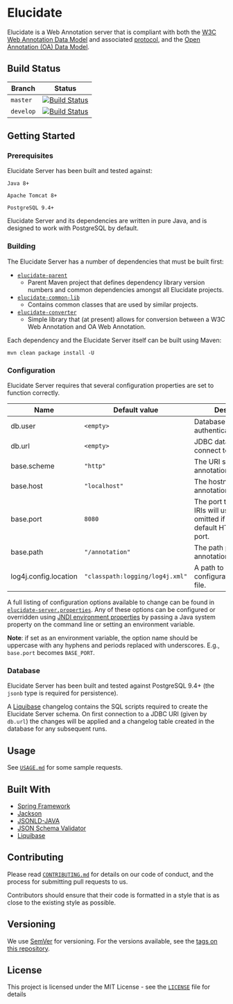 # Elucidate

Elucidate is a Web Annotation server that is compliant with both the [W3C Web Annotation Data Model](https://www.w3.org/TR/annotation-model/) and associated [protocol](https://www.w3.org/TR/annotation-protocol/), and the [Open Annotation (OA) Data Model](http://www.openannotation.org/spec/core/).

## Build Status

| Branch    | Status                                                                                                                         |
|-----------|--------------------------------------------------------------------------------------------------------------------------------|
| `master`  | [![Build Status](https://travis-ci.org/dlcs/elucidate-server.svg?branch=master)](https://travis-ci.org/dlcs/elucidate-server)  |
| `develop` | [![Build Status](https://travis-ci.org/dlcs/elucidate-server.svg?branch=develop)](https://travis-ci.org/dlcs/elucidate-server) |

## Getting Started

### Prerequisites

Elucidate Server has been built and tested against:

```
Java 8+
```

```
Apache Tomcat 8+
```

```
PostgreSQL 9.4+
```

Elucidate Server and its dependencies are written in pure Java, and is designed to work with PostgreSQL by default.

### Building

The Elucidate Server has a number of dependencies that must be built first:

 * [`elucidate-parent`](elucidate-parent/)
	 * Parent Maven project that defines dependency library version numbers and common dependencies amongst all Elucidate projects.
 * [`elucidate-common-lib`](elucidate-common-lib/)
	 * Contains common classes that are used by similar projects.
 * [`elucidate-converter`](elucidate-converter/)
	 * Simple library that (at present) allows for conversion between a W3C Web Annotation and OA Web Annotation.

Each dependency and the Elucidate Server itself can be built using Maven:

```
mvn clean package install -U
```

### Configuration

Elucidate Server requires that several configuration properties are set to function correctly.

| Name | Default value | Description |
| --- | --- | --- |
| db.user | `<empty>` | Database user to authenticate as.
| db.url | `<empty>` | JDBC database URL to connect to.
| base.scheme | `"http"` | The URI scheme that annotation IRIs will use.
| base.host | `"localhost"` | The hostname that annotation IRIs will use.
| base.port | `8080` | The port that annotation IRIs will use.  May be omitted if it set to a default HTTP/HTTPS port.
| base.path | `"/annotation"` | The path prefix that that annotation IRIs will use.
| log4j.config.location | `"classpath:logging/log4j.xml"` | A path to a log4j XML configuration/properties file.

A full listing of configuration options available to change can be found in [`elucidate-server.properties`](elucidate-server/src/main/resources/elucidate-server.properties).
Any of these options can be configured or overridden using [JNDI environment properties](https://docs.oracle.com/javase/jndi/tutorial/beyond/env/source.html) by passing a Java system property on the command line or setting an environment variable.

**Note**: if set as an environment variable, the option name should be uppercase with any hyphens and periods replaced with underscores.  E.g., `base.port` becomes `BASE_PORT`.

### Database

Elucidate Server has been built and tested against PostgreSQL 9.4+  (the `jsonb` type is required for persistence).

A [Liquibase](https://liquibase.org/) changelog contains the SQL scripts required to create the Elucidate Server schema.
On first connection to a JDBC URI (given by `db.url`) the changes will be applied and a changelog table
created in the database for any subsequent runs.

## Usage

See [`USAGE.md`](USAGE.md) for some sample requests.

## Built With

* [Spring Framework](https://projects.spring.io/spring-framework/)
* [Jackson](http://wiki.fasterxml.com/JacksonHome)
* [JSONLD-JAVA](https://github.com/jsonld-java/jsonld-java)
* [JSON Schema Validator](https://github.com/daveclayton/json-schema-validator)
* [Liquibase](https://liquibase.org)

## Contributing

Please read [`CONTRIBUTING.md`](CONTRIBUTING.md) for details on our code of conduct, and the process for submitting pull requests to us.

Contributors should ensure that their code is formatted in a style that is as close to the existing style as possible.

## Versioning

We use [SemVer](http://semver.org/) for versioning. For the versions available, see the [tags on this repository](https://github.com/dlcs/elucidate-server/tags).

## License

This project is licensed under the MIT License - see the [`LICENSE`](LICENSE) file for details
